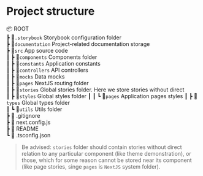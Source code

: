 # Project structure

📦 ROOT  
┣ 📁`.storybook`       Storybook configuration folder  
┣ 📁`documentation`    Project-related documentation storage  
┣ 📁`src`              App source code  
┃ ┣ 📁`components`     Components folder  
┃ ┣ 📁`constants`      Application constants  
┃ ┣ 📁`controllers`    API controllers  
┃ ┣ 📁`mocks`          Data mocks  
┃ ┣ 📁`pages`          NextJS routing folder  
┃ ┣ 📁`stories`        Global stories folder. Here we store stories without direct  
┃ ┣ 📁`styles`         Global styles folder
┃ ┃ ┗ 📁`pages`          Application pages styles 
┃ ┣ 📁`types`          Global types folder   
┃ ┗ 📁`utils`          Utils folder  
┣ 📜 .gitignore  
┣ 📜 next.config.js  
┣ 📜 README  
┗ 📜 .tsconfig.json

> Be advised: `stories` folder should contain stories without direct relation to any particular component (like theme demonstration), or those, which for some reason cannot be stored near its component (like page stories, singe `pages` is `NextJS` system folder). 
